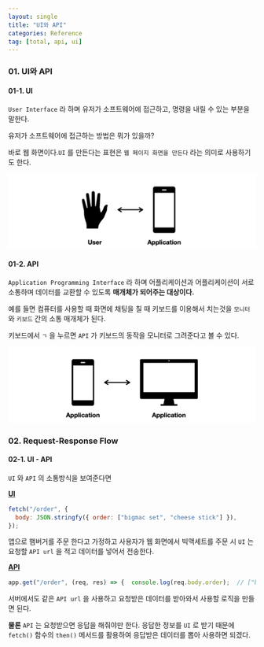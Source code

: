 ```yaml
---
layout: single
title: "UI와 API"
categories: Reference
tag: [total, api, ui]
---
```


### 01. UI와 API

#### 01-1. UI

`User Interface` 라 하며 유저가 소프트웨어에 접근하고, 명령을 내릴 수 있는 부분을 말한다.

유저가 소프트웨어에 접근하는 방법은 뭐가 있을까?

바로 웹 화면이다.`UI` 를 만든다는 표현은 `웹 페이지 화면을 만든다` 라는 의미로 사용하기도 한다.

![screencapture-8324782](/images/screencapture-8324782.png)

#### 01-2. API

`Application Programming Interface` 라 하며 어플리케이션과 어플리케이션이 서로 소통하며 데이터를 교환할 수 있도록 **매개체가 되어주는 대상이다.**

예를 들면 컴퓨터를 사용할 때 화면에 채팅을 칠 때 키보드를 이용해서 치는것을 `모니터` 와 `키보드` 간의 소통 매개체가 된다.

키보드에서 `ㄱ` 을 누르면 `API` 가 키보드의 동작을 모니터로 그려준다고 볼 수 있다.

![screencapture-7243541](/images/screencapture-7243541.png)

### 02. Request-Response Flow

#### 02-1. UI - API

`UI` 와 `API` 의 소통방식을 보여준다면

**<u>UI</u>**

```js
fetch("/order", {
  body: JSON.stringfy({ order: ["bigmac set", "cheese stick"] }),
});
```

앱으로 햄버거를 주문 한다고 가정하고 사용자가 웹 화면에서 빅맥세트를 주문 시 `UI` 는 요청할 `API url` 을 적고 데이터를 넣어서 전송한다.

**<u>API</u>**

```js
app.get("/order", (req, res) => {  console.log(req.body.order);  // ["bigmac set", "cheese stick"] 	...logic })
```

서버에서도 같은 `API url` 을 사용하고 요청받은 데이터를 받아와서 사용할 로직을 만들면 된다.

**물론** `API` 는 요청받으면 응답을 해줘야만 한다. 응답한 정보를 `UI` 로 받기 때문에 `fetch()` 함수의 `then()` 메서드를 활용하여 응답받은 데이터를 뽑아 사용하면 되겠다.
